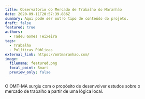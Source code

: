 ```yaml
---
title: Observatório do Mercado de Trabalho do Maranhão
date: 2020-09-11T20:57:39.886Z
summary: Aqui pode ser outro tipo de conteúdo do projeto.
draft: false
featured: true
authors:
  - Tadeu Gomes Teixeira
tags:
  - Trabalho
  - Políticas Públicas
external_link: https://omtmaranhao.com/
image:
  filename: featured.png
  focal_point: Smart
  preview_only: false
---
```

O OMT-MA surgiu com o propósito de desenvolver estudos sobre o mercado de trabalho a partir de uma lógica local.